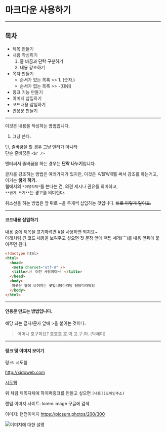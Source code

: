 

# 마크다운 사용하기

---
## 목차

- 제목 만들기
- 내용 작성하기
  1. 줄 바꿈과 단락 구분하기
  1. 내용 강조하기
- 목차 만들기
  - 순서가  있는 목록  >> 1. (숫자.)
  - 순서가 없는 목록 >> -(대쉬)
- 링크 기능 만들기
- 이미지 삽입하기
- 코드내용 삽입하기
- 인용문 만들기

---

이것은 내용을 작성하는 방법입니다.

1. 그냥 쓴다.

단, 줄바꿈을 할 경우 그냥 엔터가 아니라<br />단순 줄바꿈은 `<br />`

엔터써서 줄바꿈을 하는 경우는 **단락 나누기**입니다.

글자를 강조하는 방법은 여러가지가 있지만, 이것은 *이탤릭체*를 써서 강조를 하는거고, 이거는 **굵게 하기.**<br />웹에서의 `*이탤릭체*`를 쓴다는 건, 의견 제시나 권유를 의미하고,<br />`**굵게 쓰기**`는 경고를 의미한다.

취소선을 하는 방법은 앞 뒤로 ~을 두개씩 삽입하는 것입니다. ~~바로 이렇게 말이죠.~~

---

#### 코드내용 삽입하기

내용 중에 제목을 표기하려면 #을 사용하면 되지요~<br />아래처럼 긴 코드 내용을 보여주고 싶으면 첫 문장 앞에 빽팁 세개(```)를 내용 앞뒤에 붙여주면 된다. 

``` html
<!doctype html>
<html>
  <head>
   <meta charset="utf-8" />
   <title>나! 이런 사람이야~! </title>
  </head>
  <body>
   이곳은 웹에 보여지는 곳입니당다라당 당당다라당당
  </body>
</html>
```

---

#### 인용문 만드는 방법입니다. 

해당 되는 글자/문자 앞에 >을 붙이는 것이다.

> 어머니 호구마요? 호호호 호.박.고.구.마. [박혜미]

---

#### 링크 및 이미지 보이기

링크: 시도웹

http://xidoweb.com

[시도웹](http://xidoweb.com)

위 처럼 제목자체에 하이퍼링크를 만들고 싶으면 `[내용](도메인주소)`

랜덤 이미지 사이트: lorem image 구글에 검색

이미지: 랜덤이미지 <https://picsum.photos/200/300>

![이미지에 대한 설명](https://picsum.photos/200/300)
